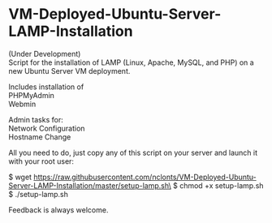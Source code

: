 # VM-Deployed-Ubuntu-Server-LAMP-Installation
(Under Development)\
Script for the installation of LAMP (Linux, Apache, MySQL, and PHP) on a new Ubuntu Server VM deployment. 

Includes installation of\
PHPMyAdmin\
Webmin

Admin tasks for:\
Network Configuration\
Hostname Change

All you need to do, just copy any of this script on your server and launch it with your root user:

$ wget https://raw.githubusercontent.com/nclonts/VM-Deployed-Ubuntu-Server-LAMP-Installation/master/setup-lamp.sh\
$ chmod +x setup-lamp.sh\
$ ./setup-lamp.sh

Feedback is always welcome.
